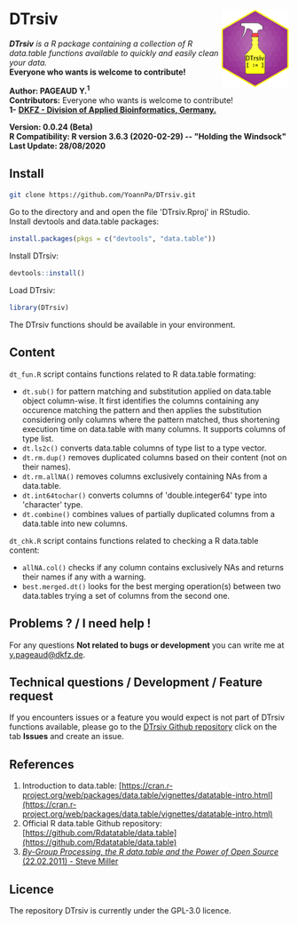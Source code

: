 # DTrsiv <img src="img/DTrsiv_hexsticker.png" align="right" height="140" />  

_**DTrsiv** is a R package containing a collection of R data.table functions available to quickly and easily clean your data._  
**Everyone who wants is welcome to contribute!**

**Author: PAGEAUD Y.<sup>1</sup>**  
**Contributors:** Everyone who wants is welcome to contribute!  
**1-** [**DKFZ - Division of Applied Bioinformatics, Germany.**](https://www.dkfz.de/en/applied-bioinformatics/index.php)  

**Version: 0.0.24 (Beta)**  
**R Compatibility: R version 3.6.3 (2020-02-29) -- "Holding the Windsock"**  
**Last Update: 28/08/2020**  

## Install

```bash
git clone https://github.com/YoannPa/DTrsiv.git
```

Go to the directory and and open the file 'DTrsiv.Rproj' in RStudio.  
Install devtools and data.table packages:  
```R
install.packages(pkgs = c("devtools", "data.table"))
```

Install DTrsiv:  
```R
devtools::install()
```

Load DTrsiv:
```R
library(DTrsiv)
```

The DTrsiv functions should be available in your environment.

## Content
`dt_fun.R` script contains functions related to R data.table formating:  
* `dt.sub()` for pattern matching and substitution applied on data.table object column-wise. It first identifies the columns containing any occurence matching the pattern and then applies the substitution considering only columns where the pattern matched, thus shortening execution time on data.table with many columns. It supports columns of type list.  
* `dt.ls2c()` converts data.table columns of type list to a type vector.  
* `dt.rm.dup()` removes duplicated columns based on their content (not on their names).  
* `dt.rm.allNA()` removes columns exclusively containing NAs from a data.table.  
* `dt.int64tochar()` converts columns of 'double.integer64' type into 'character' type.  
* `dt.combine()` combines values of partially duplicated columns from a data.table into new columns.  

`dt_chk.R` script contains functions related to checking a R data.table content:  
* `allNA.col()` checks if any column contains exclusively NAs and returns their names if any with a warning.  
* `best.merged.dt()` looks for the best merging operation(s) between two data.tables trying a set of columns from the second one.  

## Problems ? / I need help !
For any questions **Not related to bugs or development** you can write me at [y.pageaud@dkfz.de](y.pageaud@dkfz.de).
 
## Technical questions / Development / Feature request
If you encounters issues or a feature you would expect is not part of DTrsiv functions available, please go to the [DTrsiv Github repository](https://github.com/YoannPa/DTrsiv) click on the tab **Issues** and create an issue.  

## References
1. Introduction to data.table: [https://cran.r-project.org/web/packages/data.table/vignettes/datatable-intro.html](https://cran.r-project.org/web/packages/data.table/vignettes/datatable-intro.html)  
2. Official R data.table Github repository: [https://github.com/Rdatatable/data.table](https://github.com/Rdatatable/data.table)  
3. [_By-Group Processing, the R data.table and the Power of Open Source_ (22.02.2011) - Steve Miller](https://www.information-management.com/opinion/by-group-processing-the-r-datatable-and-the-power-of-open-source)  

## Licence
The repository DTrsiv is currently under the GPL-3.0 licence.  

